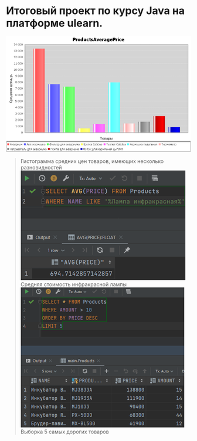 # Итоговый проект по курсу Java на платформе ulearn.
![ProductsAveragePrice.png](ProductsAveragePrice.png)
> Гистограмма средних цен товаров, имеющих несколько разновидностей
![LampAvgPrice.png](LampAvgPrice.png)
> Средняя стоимость инфракрасной лампы
![TopByPrice.png](TopByPrice.png)
> Выборка 5 самых дорогих товаров
